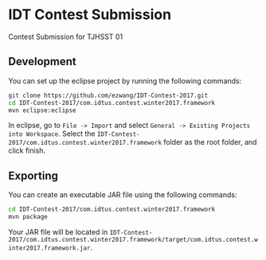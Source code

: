 # IDT Contest Submission
Contest Submission for TJHSST 01
## Development
You can set up the eclipse project by running the following commands:
```bash
git clone https://github.com/ezwang/IDT-Contest-2017.git
cd IDT-Contest-2017/com.idtus.contest.winter2017.framework
mvn eclipse:eclipse
```
In eclipse, go to `File -> Import` and select `General -> Existing Projects into Workspace`. Select the `IDT-Contest-2017/com.idtus.contest.winter2017.framework` folder as the root folder, and click finish.
## Exporting
You can create an executable JAR file using the following commands:
```bash
cd IDT-Contest-2017/com.idtus.contest.winter2017.framework
mvn package
```
Your JAR file will be located in `IDT-Contest-2017/com.idtus.contest.winter2017.framework/target/com.idtus.contest.winter2017.framework.jar`.
